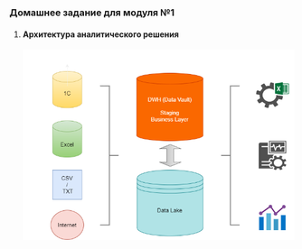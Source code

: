### Домашнее задание для модуля №1

1. #### Архитектура аналитического решения
   
   ![Схема](https://github.com/EvgeniyLezh/data-engineering-study/blob/main/module01/Архитектура%20аналитического%20решения%20(схема).png)